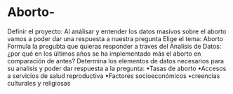 # Aborto-
Definir el proyecto: Al análisar y entender los datos masivos sobre el aborto  vamos a poder dar una respuesta a nuestra pregunta 
Elige el tema: Aborto 
Formula la pregubta que quieras responder a traves del Analisis de Datos: ¿por qué en los últimos años se ha implementado más el aborto en comparación de antes? 
Determina los elementos de datos necesarios para su analisis y poder dar respuesta a la pregunta: 
•Tasas de aborto 
•Accesos a servicios de salud reproductiva 
•Factores socioeconómicos 
•creencias culturales y religiosas

